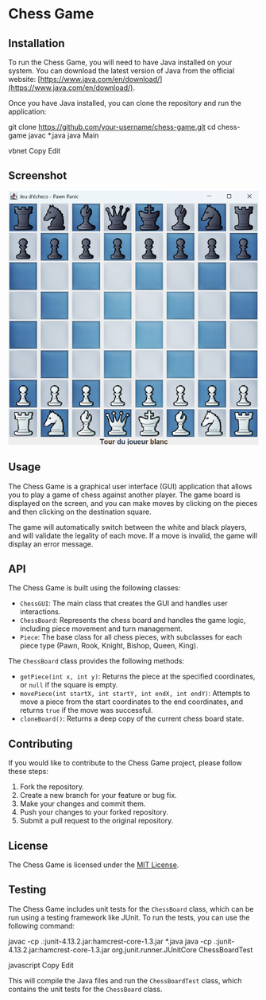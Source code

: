 # Chess Game

## Installation

To run the Chess Game, you will need to have Java installed on your system. You can download the latest version of Java from the official website: [https://www.java.com/en/download/](https://www.java.com/en/download/).

Once you have Java installed, you can clone the repository and run the application:

git clone https://github.com/your-username/chess-game.git
cd chess-game
javac *.java
java Main

vbnet
Copy
Edit

## Screenshot

![Chess Board](Chesss.png)

## Usage

The Chess Game is a graphical user interface (GUI) application that allows you to play a game of chess against another player. The game board is displayed on the screen, and you can make moves by clicking on the pieces and then clicking on the destination square.

The game will automatically switch between the white and black players, and will validate the legality of each move. If a move is invalid, the game will display an error message.

## API

The Chess Game is built using the following classes:

- `ChessGUI`: The main class that creates the GUI and handles user interactions.
- `ChessBoard`: Represents the chess board and handles the game logic, including piece movement and turn management.
- `Piece`: The base class for all chess pieces, with subclasses for each piece type (Pawn, Rook, Knight, Bishop, Queen, King).

The `ChessBoard` class provides the following methods:

- `getPiece(int x, int y)`: Returns the piece at the specified coordinates, or `null` if the square is empty.
- `movePiece(int startX, int startY, int endX, int endY)`: Attempts to move a piece from the start coordinates to the end coordinates, and returns `true` if the move was successful.
- `cloneBoard()`: Returns a deep copy of the current chess board state.

## Contributing

If you would like to contribute to the Chess Game project, please follow these steps:

1. Fork the repository.
2. Create a new branch for your feature or bug fix.
3. Make your changes and commit them.
4. Push your changes to your forked repository.
5. Submit a pull request to the original repository.

## License

The Chess Game is licensed under the [MIT License](LICENSE).

## Testing

The Chess Game includes unit tests for the `ChessBoard` class, which can be run using a testing framework like JUnit. To run the tests, you can use the following command:

javac -cp .:junit-4.13.2.jar:hamcrest-core-1.3.jar *.java
java -cp .:junit-4.13.2.jar:hamcrest-core-1.3.jar org.junit.runner.JUnitCore ChessBoardTest

javascript
Copy
Edit

This will compile the Java files and run the `ChessBoardTest` class, which contains the unit tests for the `ChessBoard` class.